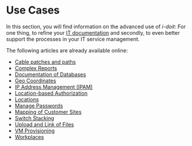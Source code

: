# Use Cases

In this section, you will find information on the advanced use of _i-doit_: For one thing, to refine your [IT documentation](../glossary.md) and secondly, to even better support the processes in your IT service management.

The following articles are already available online:

*   [Cable patches and paths](./cable-patches-and-path.md)
*   [Complex Reports](./complex-reports.md)
*   [Documentation of Databases](./documentation-of-databases.md)
*   [Geo Coordinates](./geo-coordinates.md)
*   [IP Address Management (IPAM)](./ip-adress-management.md)
*   [Location-based Authorization](./location-bases-authorization.md)
*   [Locations](./locations.md)
*   [Manage Passwords](./manage-password.md)
*   [Mapping of Customer Sites](./mapping-of-customer-sites.md)
*   [Switch Stacking](./switch-stacking.md)
*   [Upload and Link of Files](./upload-and-link-files.md)
*   [VM Provisioning](./vm-provisioning.md)
*   [Workplaces](./wokplaces.md)
